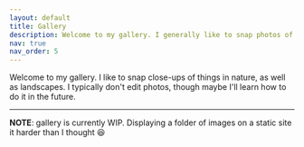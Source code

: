 ```yaml
---
layout: default
title: Gallery
description: Welcome to my gallery. I generally like to snap photos of things in nature, particularly macro photos of insects and plants. 
nav: true
nav_order: 5
---
```


Welcome to my gallery. I like to snap close-ups of things in nature, as well as landscapes. I typically don't edit photos, though maybe I'll learn how to do it in the future.

---

**NOTE**: gallery is currently WIP. Displaying a folder of images on a static site it harder than I thought 😆

<!-- <div class="gallery">
  {% assign image_files = site.static_files | where_exp: "file", "file.path contains 'assets/img/gallery'" %}
  {% assign displayed_images = "" %}

  {% for image in image_files %}
    {% assign image_path = image.path %}
    {% assign image_name = image_path | split: '/' | last %}
    {% unless displayed_images contains image_name %}
      <div class="image">
        <img src="{{ site.baseurl }}/{{ image_path }}" alt="{{ image_name }}">
      </div>
      {% assign displayed_images = displayed_images | append: image_name | append: "," %}
    {% endunless %}
  {% endfor %}
</div>

<style>
  .gallery {
    display: flex;
    flex-wrap: wrap;
    justify-content: center;
  }

  .image {
    flex-basis: 30%;
    margin: 10px;
  }

  .image img {
    width: 100%;
    height: auto;
  }
</style> -->
